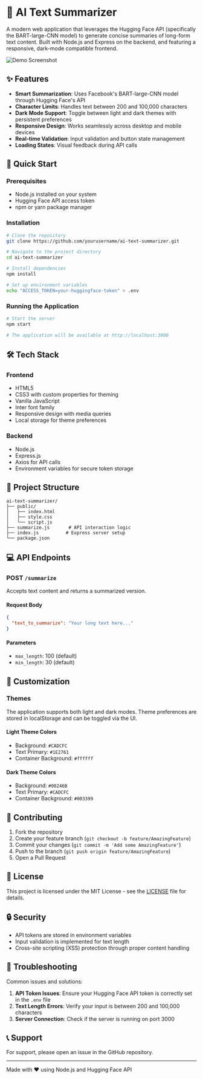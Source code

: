 # 🤖 AI Text Summarizer

A modern web application that leverages the Hugging Face API (specifically the BART-large-CNN model) to generate concise summaries of long-form text content. Built with Node.js and Express on the backend, and featuring a responsive, dark-mode compatible frontend.

![Demo Screenshot](https://via.placeholder.com/800x400?text=AI+Text+Summarizer+Demo)

## ✨ Features

- **Smart Summarization**: Uses Facebook's BART-large-CNN model through Hugging Face's API
- **Character Limits**: Handles text between 200 and 100,000 characters
- **Dark Mode Support**: Toggle between light and dark themes with persistent preferences
- **Responsive Design**: Works seamlessly across desktop and mobile devices
- **Real-time Validation**: Input validation and button state management
- **Loading States**: Visual feedback during API calls

## 🚀 Quick Start

### Prerequisites

- Node.js installed on your system
- Hugging Face API access token
- npm or yarn package manager

### Installation

```bash
# Clone the repository
git clone https://github.com/yourusername/ai-text-summarizer.git

# Navigate to the project directory
cd ai-text-summarizer

# Install dependencies
npm install

# Set up environment variables
echo "ACCESS_TOKEN=your-huggingface-token" > .env
```

### Running the Application

```bash
# Start the server
npm start

# The application will be available at http://localhost:3000
```

## 🛠️ Tech Stack

### Frontend
- HTML5
- CSS3 with custom properties for theming
- Vanilla JavaScript
- Inter font family
- Responsive design with media queries
- Local storage for theme preferences

### Backend
- Node.js
- Express.js
- Axios for API calls
- Environment variables for secure token storage

## 📁 Project Structure

```
ai-text-summarizer/
├── public/
│   ├── index.html
│   ├── style.css
│   └── script.js
├── summarize.js       # API interaction logic
├── index.js          # Express server setup
└── package.json
```

## 💻 API Endpoints

### POST `/summarize`
Accepts text content and returns a summarized version.

#### Request Body
```json
{
  "text_to_summarize": "Your long text here..."
}
```

#### Parameters
- `max_length`: 100 (default)
- `min_length`: 30 (default)

## 🎨 Customization

### Themes
The application supports both light and dark modes. Theme preferences are stored in localStorage and can be toggled via the UI.

#### Light Theme Colors
- Background: `#CADCFC`
- Text Primary: `#1E2761`
- Container Background: `#ffffff`

#### Dark Theme Colors
- Background: `#00246B`
- Text Primary: `#CADCFC`
- Container Background: `#003399`

## 🤝 Contributing

1. Fork the repository
2. Create your feature branch (`git checkout -b feature/AmazingFeature`)
3. Commit your changes (`git commit -m 'Add some AmazingFeature'`)
4. Push to the branch (`git push origin feature/AmazingFeature`)
5. Open a Pull Request

## 📝 License

This project is licensed under the MIT License - see the [LICENSE](LICENSE) file for details.

## 🔒 Security

- API tokens are stored in environment variables
- Input validation is implemented for text length
- Cross-site scripting (XSS) protection through proper content handling

## 🐛 Troubleshooting

Common issues and solutions:

1. **API Token Issues**: Ensure your Hugging Face API token is correctly set in the `.env` file
2. **Text Length Errors**: Verify your input is between 200 and 100,000 characters
3. **Server Connection**: Check if the server is running on port 3000

## 📞 Support

For support, please open an issue in the GitHub repository.

---
Made with ❤️ using Node.js and Hugging Face API